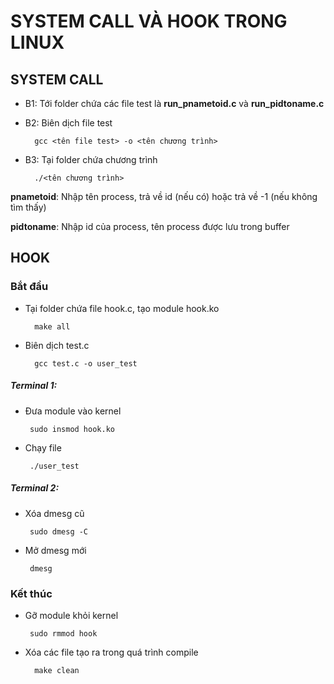 # SYSTEM CALL VÀ HOOK TRONG LINUX

## SYSTEM CALL
* B1: Tới folder chứa các file test là **run_pnametoid.c** và **run_pidtoname.c**
* B2: Biên dịch file test
        
        gcc <tên file test> -o <tên chương trình>
* B3: Tại folder chứa chương trình

        ./<tên chương trình>

**pnametoid**: Nhập tên process, trả về id (nếu có) hoặc trả về -1 (nếu không tìm thấy)

**pidtoname**: Nhập id của process, tên process được lưu trong buffer

## HOOK
### Bắt đầu
* Tại folder chứa file hook.c, tạo module hook.ko

        make all
* Biên dịch test.c

        gcc test.c -o user_test
##### Terminal 1:
* Đưa module vào kernel

       sudo insmod hook.ko
* Chạy file
       
       ./user_test
##### Terminal 2:
* Xóa dmesg cũ

       sudo dmesg -C
* Mở dmesg mới

       dmesg
### Kết thúc
* Gỡ module khỏi kernel

       sudo rmmod hook
* Xóa các file tạo ra trong quá trình compile

        make clean
